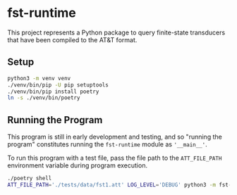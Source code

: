 # fst-runtime

This project represents a Python package to query finite-state transducers that have been compiled to the AT&T format.

## Setup

```bash
python3 -m venv venv
./venv/bin/pip -U pip setuptools
./venv/bin/pip install poetry
ln -s ./venv/bin/poetry
```

## Running the Program

This program is still in early development and testing, and so "running the program" constitutes running the `fst-runtime` module as `'__main__'`.

To run this program with a test file, pass the file path to the `ATT_FILE_PATH` environment variable during program execution.

```bash
./poetry shell
ATT_FILE_PATH='./tests/data/fst1.att' LOG_LEVEL='DEBUG' python3 -m fst-runtime.fst 'input_string'
```
